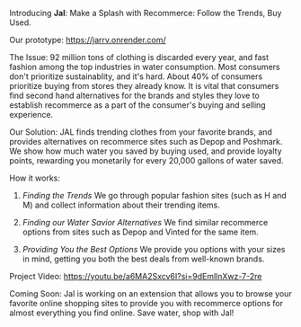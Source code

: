 Introducing **Jal**: Make a Splash with Recommerce: Follow the Trends, Buy Used.

Our prototype: https://jarrv.onrender.com/

The Issue:
92 million tons of clothing is discarded every year, and fast fashion among the top industries in water consumption.  Most consumers don't prioritize sustainablity, and it's hard. About 40% of consumers prioritize buying from stores they already know. It is vital that consumers find second hand alternatives for the brands and styles they love to establish recommerce as a part of the consumer's buying and selling experience. 

Our Solution:
JAL finds trending clothes from your favorite brands, and provides alternatives on recommerce sites such as Depop and Poshmark. We show how much water you saved by buying used, and provide loyalty points, rewarding you monetarily for every 20,000 gallons of water saved. 

How it works:
1. *Finding the Trends*
We go through popular fashion sites (such as H and M) and collect information about their trending items.

2. *Finding our Water Savior Alternatives*
We find similar recommerce options from sites such as Depop and Vinted for the same item.

3. *Providing You the Best Options*
We provide you options with your sizes in mind, getting you both the best deals from well-known brands.

Project Video: https://youtu.be/a6MA2Sxcv6I?si=9dEmllnXwz-7-2re

Coming Soon:
Jal is working on an extension that allows you to browse your favorite online shopping sites to provide you with recommerce options for almost everything you find online. Save water, shop with Jal!

